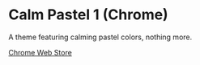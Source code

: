 # Calm Pastel 1 (Chrome)
A theme featuring calming pastel colors, nothing more.

[Chrome Web Store](https://chrome.google.com/webstore/detail/calm-pastel/imdohlkcabmmbnoidbgjdjhnnoflofdk)
